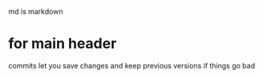 md is markdown
# for main header

commits let  you save changes and keep previous versions if things go bad
